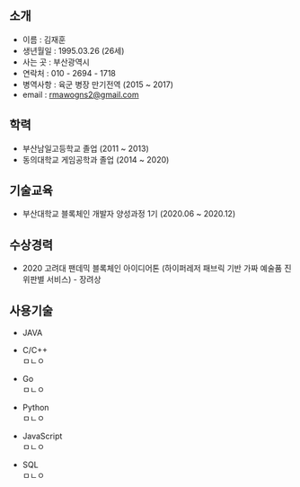 ## 소개
* 이름 : 김재훈  
* 생년월일 : 1995.03.26 (26세)  
* 사는 곳 : 부산광역시  
* 연락처 : 010 - 2694 - 1718  
* 병역사항 : 육군 병장 만기전역 (2015 ~ 2017)  
* email : rmawogns2@gmail.com  

## 학력  
* 부산남일고등학교 졸업 (2011 ~ 2013)
* 동의대학교 게임공학과 졸업 (2014 ~ 2020)  

## 기술교육
* 부산대학교 블록체인 개발자 양성과정 1기 (2020.06 ~ 2020.12)  

## 수상경력
* 2020 고려대 팬데믹 블록체인 아이디어톤 (하이퍼레저 패브릭 기반 가짜 예술품 진위판별 서비스) - 장려상  

## 사용기술
* JAVA  
  
* C/C++  
ㅁㄴㅇ  
* Go  
ㅁㄴㅇ  
* Python  
ㅁㄴㅇ  
* JavaScript  
ㅁㄴㅇ  
* SQL  
ㅁㄴㅇ 
